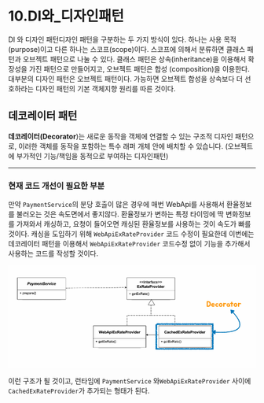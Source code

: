 # 10.DI와_디자인패턴



DI 와 디자인 패턴디자인 패턴을 구분하는 두 가지 방식이 있다. 하나는 사용 목적(purpose)이고 다른 하나는 스코프(scope)이다. 스코프에 의해서 분류하면 클래스 패턴과 오브젝트 패턴으로 나눌 수 있다. 클래스 패턴은 상속(inheritance)을 이용해서 확장성을 가진 패턴으로 만들어지고, 오브젝트 패턴은 합성 (composition)을 이용한다. 대부분의 디자인 패턴은 오브젝트 패턴이다. 가능하면 오브젝트 합성을 상속보다 더 선호하라는 디자인 패턴의 기본 객체지향 원리를 따른 것이다.

 

## 데코레이터 패턴

**데코레이터(Decorator**)는 새로운 동작을 객체에 연결할 수 있는 구조적 디자인 패턴으로, 이러한 객체를 동작을 포함하는 특수 래퍼 개체 안에 배치할 수 있습니다.
(오브젝트에 부가적인 기능/책임을 동적으로 부여하는 디자인패턴)

---



### 현재 코드 개선이 필요한 부분

만약 `PaymentService`의 분당 호출이 많은 경우에 매번 WebApi를 사용해서 환율정보를 불러오는 것은 속도면에서 좋지않다. 환율정보가 변하는 특정 타이밍에 딱 변화정보를 가져와서 캐싱하고, 요청이 들어오면 캐싱된 환율정보를 사용하는 것이 속도가 빠를것이다.
캐싱을 도입하기 위해 `WebApiExRateProvider` 코드 수정이 필요한데 이번에는 데코레이터 패턴을 이용해서 `WebApiExRateProvider` 코드수정 없이 기능을 추가해서 사용하는 코드를 작성할 것이다. 

![image-20241116203237001](../images.assets/10_image.png)

이런 구조가 될 것이고,  런타임에 `PaymentService` 와`WebApiExRateProvider`  사이에 `CachedExRateProvider`가 추가되는 형태가 된다. 
